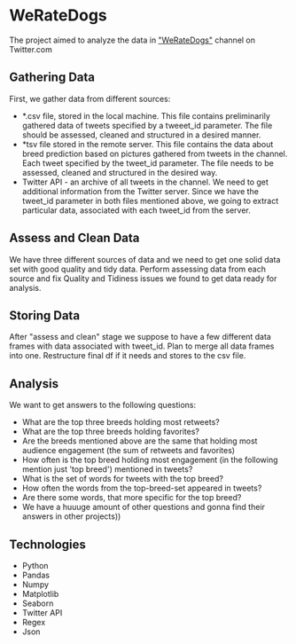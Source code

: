 # WeRateDogs

The project aimed to analyze the data in <a href = 'https://twitter.com/dog_rates'>"WeRateDogs"</a> channel on Twitter.com<br>

## Gathering Data
First, we gather data from different sources:

- *.csv file, stored in the local machine. This file contains preliminarily gathered data of tweets specified by a tweeet_id parameter. The file should be assessed, cleaned and structured in a desired manner.
- *tsv file stored in the remote server. This file contains the data about breed prediction based on pictures gathered from tweets in the channel. Each tweet specified by the tweet_id parameter. The file needs to be assessed, cleaned and structured in the desired way.
- Twitter API - an archive of all tweets in the channel. We need to get additional information from the Twitter server. Since we have the tweet_id parameter in both files mentioned above, we going to extract particular data, associated with each tweet_id from the server.

## Assess and Clean Data
We have three different sources of data and we need to get one solid data set with good quality and tidy data. Perform assessing data from each source and fix Quality and Tidiness issues we found to get data ready for analysis.

## Storing Data

After "assess and clean" stage we suppose to have a few different data frames with data associated with tweet_id. Plan to merge all data frames into one. Restructure final df if it needs and stores to the csv file.

## Analysis

We want to get answers to the following questions:

- What are the top three breeds holding most retweets?
- What are the top three breeds holding favorites?
- Are the breeds mentioned above are the same that holding most audience engagement (the sum of retweets and favorites)
- How often is the top breed holding most engagement (in the following mention just 'top breed') mentioned in tweets?
- What is the set of words for tweets with the top breed?
- How often the words from the top-breed-set appeared in tweets?
- Are there some words, that more specific for the top breed?
- We have a huuuge amount of other questions and gonna find their answers in other projects))

## Technologies
- Python
- Pandas
- Numpy
- Matplotlib
- Seaborn
- Twitter API
- Regex
- Json
